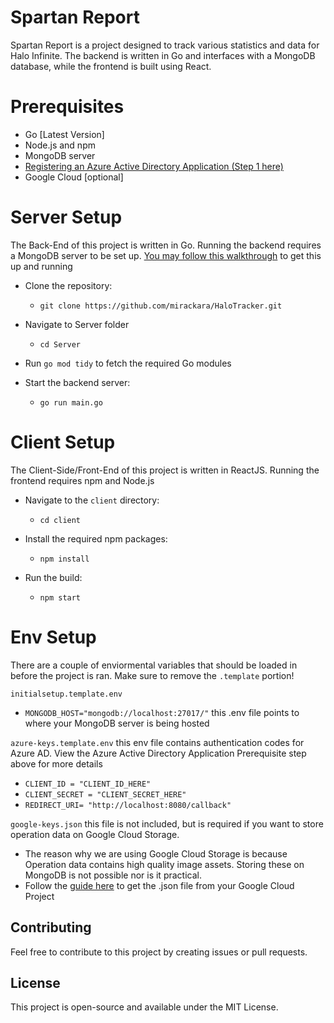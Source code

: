 # Spartan Report
Spartan Report is a project designed to track various statistics and data for Halo Infinite. The backend is written in Go and interfaces with a MongoDB database, while the frontend is built using React.

#  Prerequisites
- Go [Latest Version]
- Node.js and npm
- MongoDB server
- [Registering an Azure Active Directory Application (Step 1 here)](https://den.dev/blog/halo-api-authentication/#step-1-registering-an-azure-active-directory-application)
- Google Cloud [optional]


# Server Setup
The Back-End of this project is written in Go. Running the backend requires a MongoDB server to be set up. [You may follow this walkthrough](https://www.mongodb.com/docs/manual/installation/) to get this up and running
- Clone the repository:
   - `git clone https://github.com/mirackara/HaloTracker.git`
 
- Navigate to Server folder
  - `cd Server`

- Run `go mod tidy` to fetch the required Go modules
  
- Start the backend server:
  - `go run main.go`

# Client Setup
The Client-Side/Front-End of this project is written in ReactJS. Running the frontend requires npm and Node.js


- Navigate to the `client` directory:
  - `cd client`

- Install the required npm packages:
  - `npm install`

- Run the build:
  - `npm start`
 

# Env Setup
There are a couple of enviormental variables that should be loaded in before the project is ran. Make sure to remove the `.template` portion!

`initialsetup.template.env`
  - `MONGODB_HOST="mongodb://localhost:27017/"` this .env file points to where your MongoDB server is being hosted

`azure-keys.template.env` this env file contains authentication codes for Azure AD. View the Azure Active Directory Application Prerequisite step above for more details

  - `CLIENT_ID = "CLIENT_ID_HERE"` 
  - `CLIENT_SECRET = "CLIENT_SECRET_HERE"`
  - `REDIRECT_URI= "http://localhost:8080/callback"`

`google-keys.json` this file is not included, but is required if you want to store operation data on Google Cloud Storage.

  - The reason why we are using Google Cloud Storage is because Operation data contains high quality image assets. Storing these on MongoDB is not possible nor is it practical.
  - Follow the [guide here](https://cloud.google.com/iam/docs/keys-create-delete) to get the .json file from your Google Cloud Project


## Contributing

Feel free to contribute to this project by creating issues or pull requests.

## License

This project is open-source and available under the MIT License.

   
